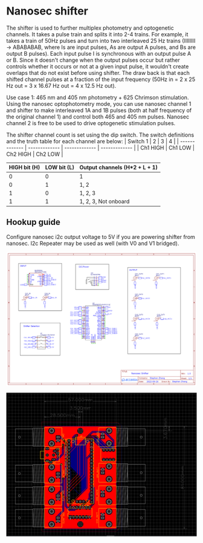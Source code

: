 # Nanosec shifter
The shifter is used to further multiplex photometry and optogenetic channels. It takes a pulse train and splits it into 2-4 trains. For example, it takes a train of 50Hz pulses and turn into two interleaved 25 Hz trains (IIIIIIII -> ABABABAB, where Is are input pulses, As are output A pulses, and Bs are output B pulses). Each input pulse I is synchronous with an output pulse A or B. Since it doesn't change when the output pulses occur but rather controls whether it occurs or not at a given input pulse, it wouldn't create overlaps that do not exist before using shifter. The draw back is that each shifted channel pulses at a fraction of the input frequency (50Hz in = 2 x 25 Hz out = 3 x 16.67 Hz out = 4 x 12.5 Hz out). 

Use case 1: 465 nm and 405 nm photometry + 625 Chrimson stimulation. Using the nanosec optophotometry mode, you can use nanosec channel 1 and shifter to make interleaved 1A and 1B pulses (both at half frequency of the original channel 1) and control both 465 and 405 nm pulses. Nanosec channel 2 is free to be used to drive optogenetic stimulation pulses. 

The shifter channel count is set using the dip switch. The switch definitions and the truth table for each channel are below:
| Switch 1  | 2 | 3 | 4 |
| ------------- | ------------- | ------------- | ------------- |
| Ch1 HIGH  | Ch1 LOW  | Ch2 HIGH  | Ch2 LOW  |


| HIGH bit (H)  | LOW bit (L) | Output channels (H*2 + L + 1) |
| ------------- | ------------- | ------------- |
| 0  | 0  | 1  |
| 0  | 1  | 1, 2  |
| 1  | 0  | 1, 2, 3  |
| 1  | 1  | 1, 2, 3, Not onboard  |

## Hookup guide
Configure nanosec i2c output voltage to 5V if you are powering shifter from nanosec. I2c Repeater may be used as well (with V0 and V1 bridged).

![schematic](./Schematic_Nanosec%20Shifter_2022-09-27.png)

![Shifter footprint](./Shifter%20footprint.PNG)

